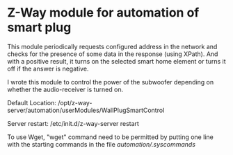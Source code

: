 # Z-Way module for automation of smart plug

This module periodically requests configured address in the network and checks for the presence of some data in the
response (using XPath). And with a positive result, it turns on the selected smart home element or turns it off if the
answer is negative.

I wrote this module to control the power of the subwoofer depending on whether the audio-receiver is turned on.

Default Location: /opt/z-way-server/automation/userModules/WallPlugSmartControl

Server restart: /etc/init.d/z-way-server restart

To use Wget, "wget" command need to be permitted by putting one line with the starting commands in the file *automation/.syscommands*
